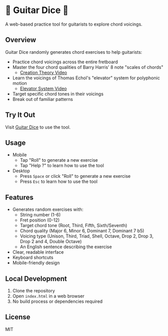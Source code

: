 # 🎸 Guitar Dice 🎲

A web-based practice tool for guitarists to explore chord voicings.

## Overview

Guitar Dice randomly generates chord exercises to help guitarists:
- Practice chord voicings across the entire fretboard
- Master the four chord qualities of Barry Harris' 8 note "scales of chords"
  - [Creation Theory Video](https://youtube.com/shorts/OmWSgjwroLM?si=wppGzLqn-ZotZuqs)
- Learn the voicings of Thomas Echol's "elevator" system for polyphonic motion
  - [Elevator System Video](https://www.youtube.com/watch?v=qYoSZqWLh7E)
- Target specific chord tones in their voicings
- Break out of familiar patterns

## Try It Out

Visit [Guitar Dice](https://trevritchie.github.io/Guitar-Dice/) to use the tool.

## Usage
- Mobile
  - Tap "Roll" to generate a new exercise
  - Tap "Help ?" to learn how to use the tool
- Desktop
  - Press `Space` or click "Roll" to generate a new exercise
  - Press `Esc` to learn how to use the tool

## Features
- Generates random exercises with:
  - String number (1-6)
  - Fret position (0-12)
  - Target chord tone (Root, Third, Fifth, Sixth/Seventh)
  - Chord quality (Major 6, Minor 6, Dominant 7, Dominant 7 b5)
  - Voicing type (Unison, Third, Triad, Shell, Octave, Drop 2, Drop 3, Drop 2 and 4, Double Octave)
  - An English sentence describing the exercise
- Clear, readable interface
- Keyboard shortcuts
- Mobile-friendly design

## Local Development
1. Clone the repository
2. Open `index.html` in a web browser
3. No build process or dependencies required

## License
MIT
